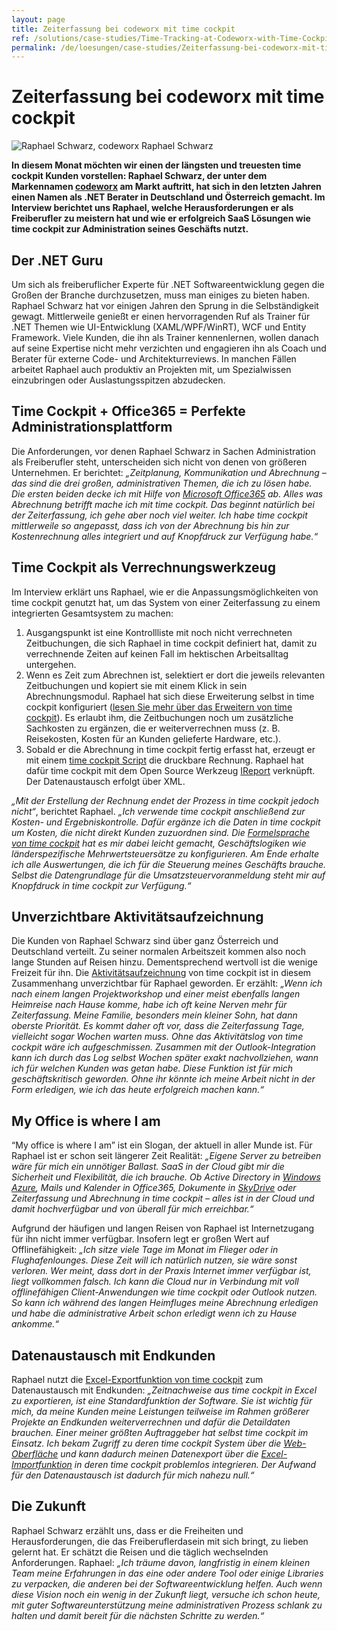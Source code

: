 ```yaml
---
layout: page
title: Zeiterfassung bei codeworx mit time cockpit
ref: /solutions/case-studies/Time-Tracking-at-Codeworx-with-Time-Cockpit/
permalink: /de/loesungen/case-studies/Zeiterfassung-bei-codeworx-mit-time-cockpit/
---
```


<h1>Zeiterfassung bei codeworx mit time cockpit</h1><div class="floatRight">
  <img src="{{site.baseurl}}/content/images/customer_solutions/case-studies/codeworx/codeworx_raphael_schwarz.jpg" alt="Raphael Schwarz, codeworx" title="Raphael Schwarz, codeworx" />
  <span class="imageCaption">Raphael Schwarz</span>
</div><p>
  <strong>In diesem Monat möchten wir einen der längsten und treuesten time cockpit Kunden vorstellen: Raphael Schwarz, der unter dem Markennamen <a href="http://www.codeworx.at/" title="codeworx" target="_blank">codeworx</a> am Markt auftritt, hat sich in den letzten Jahren einen Namen als .NET Berater in Deutschland und Österreich gemacht. Im Interview berichtet uns Raphael, welche Herausforderungen er als Freiberufler zu meistern hat und wie er erfolgreich SaaS Lösungen wie time cockpit zur Administration seines Geschäfts nutzt.</strong>
</p><h2>Der .NET Guru</h2><p>Um sich als freiberuflicher Experte für .NET Softwareentwicklung gegen die Großen der Branche durchzusetzen, muss man einiges zu bieten haben. Raphael Schwarz hat vor einigen Jahren den Sprung in die Selbständigkeit gewagt. Mittlerweile genießt er einen hervorragenden Ruf als Trainer für .NET Themen wie UI-Entwicklung (XAML/WPF/WinRT), WCF und Entity Framework. Viele Kunden, die ihn als Trainer kennenlernen, wollen danach auf seine Expertise nicht mehr verzichten und engagieren ihn als Coach und Berater für externe Code- und Architekturreviews. In manchen Fällen arbeitet Raphael auch produktiv an Projekten mit, um Spezialwissen einzubringen oder Auslastungsspitzen abzudecken.</p><h2>Time Cockpit + Office365 = Perfekte Administrationsplattform</h2><p>Die Anforderungen, vor denen Raphael Schwarz in Sachen Administration als Freiberufler steht, unterscheiden sich nicht von denen von größeren Unternehmen. Er berichtet: <em>„Zeitplanung, Kommunikation und Abrechnung – das sind die drei großen, administrativen Themen, die ich zu lösen habe. Die ersten beiden decke ich mit Hilfe von <a href="http://office.microsoft.com/en-us/" target="_blank" title="Microsoft Office365">Microsoft Office365</a> ab. Alles was Abrechnung betrifft mache ich mit time cockpit. Das beginnt natürlich bei der Zeiterfassung, ich gehe aber noch viel weiter. Ich habe time cockpit mittlerweile so angepasst, dass ich von der Abrechnung bis hin zur Kostenrechnung alles integriert und auf Knopfdruck zur Verfügung habe.“</em></p><function name="Composite.Media.ImageGallery.Slimbox2">
  <param name="MediaFolder" value="MediaArchive:bbf90590-2ea6-4e1f-9b2c-297f4a7e7f4e" />
  <param name="ThumbnailMaxHeight" value="110" />
</function><h2>Time Cockpit als Verrechnungswerkzeug</h2><p>Im Interview erklärt uns Raphael, wie er die Anpassungsmöglichkeiten von time cockpit genutzt hat, um das System von einer Zeiterfassung zu einem integrierten Gesamtsystem zu machen:</p><ol>
  <li>Ausgangspunkt ist eine Kontrollliste mit noch nicht verrechneten Zeitbuchungen, die sich Raphael in time cockpit definiert hat, damit zu verrechnende Zeiten auf keinen Fall im hektischen Arbeitsalltag untergehen.</li>
  <li>Wenn es Zeit zum Abrechnen ist, selektiert er dort die jeweils relevanten Zeitbuchungen und kopiert sie mit einem Klick in sein Abrechnungsmodul. Raphael hat sich diese Erweiterung selbst in time cockpit konfiguriert (<a href="http://help.timecockpit.com/?topic=html/c64adad3-3ddb-49a9-b7f8-c9eff1a984ac.htm" target="_blank" title="Erweiterungen in time cockpit">lesen Sie mehr über das Erweitern von time cockpit</a>). Es erlaubt ihm, die Zeitbuchungen noch um zusätzliche Sachkosten zu ergänzen, die er weiterverrechnen muss (z. B. Reisekosten, Kosten für an Kunden gelieferte Hardware, etc.).</li>
  <li>Sobald er die Abrechnung in time cockpit fertig erfasst hat, erzeugt er mit einem <a href="http://help.timecockpit.com/?topic=html/c20d94e9-97dc-48a8-9171-fd3bb70dad86.htm" target="_blank">time cockpit Script</a> die druckbare Rechnung. Raphael hat dafür time cockpit mit dem Open Source Werkzeug <a href="http://community.jaspersoft.com/project/ireport-designer" target="_blank">IReport</a> verknüpft. Der Datenaustausch erfolgt über XML.</li>
</ol><p>
  <em>„Mit der Erstellung der Rechnung endet der Prozess in time cockpit jedoch nicht“</em>, berichtet Raphael. <em>„Ich verwende time cockpit anschließend zur Kosten- und Ergebniskontrolle. Dafür ergänze ich die Daten in time cockpit um Kosten, die nicht direkt Kunden zuzuordnen sind. Die <a href="http://help.timecockpit.com/?topic=html/28e3e0bd-6bd7-4435-930b-69671817bf95.htm" target="_blank">Formelsprache von time cockpit</a> hat es mir dabei leicht gemacht, Geschäftslogiken wie länderspezifische Mehrwertsteuersätze zu konfigurieren. Am Ende erhalte ich alle Auswertungen, die ich für die Steuerung meines Geschäfts brauche. Selbst die Datengrundlage für die Umsatzsteuervoranmeldung steht mir auf Knopfdruck in time cockpit zur Verfügung.“</em></p><h2>Unverzichtbare Aktivitätsaufzeichnung</h2><p>Die Kunden von Raphael Schwarz sind über ganz Österreich und Deutschland verteilt. Zu seiner normalen Arbeitszeit kommen also noch lange Stunden auf Reisen hinzu. Dementsprechend wertvoll ist die wenige Freizeit für ihn. Die <a href="~/tour/activity-tracking" title="Aktivitäten aufzeichnen mit time cockpit" target="_blank">Aktivitätsaufzeichnung</a> von time cockpit ist in diesem Zusammenhang unverzichtbar für Raphael geworden. Er erzählt: <em>„Wenn ich nach einem langen Projektworkshop und einer meist ebenfalls langen Heimreise nach Hause komme, habe ich oft keine Nerven mehr für Zeiterfassung. Meine Familie, besonders mein kleiner Sohn, hat dann oberste Priorität. Es kommt daher oft vor, dass die Zeiterfassung Tage, vielleicht sogar Wochen warten muss. Ohne das Aktivitätslog von time cockpit wäre ich aufgeschmissen. Zusammen mit der Outlook-Integration kann ich durch das Log selbst Wochen später exakt nachvollziehen, wann ich für welchen Kunden was getan habe. Diese Funktion ist für mich geschäftskritisch geworden. Ohne ihr könnte ich meine Arbeit nicht in der Form erledigen, wie ich das heute erfolgreich machen kann.“</em></p><h2>My Office is where I am</h2><p>“My office is where I am” ist ein Slogan, der aktuell in aller Munde ist. Für Raphael ist er schon seit längerer Zeit Realität: <em>„Eigene Server zu betreiben wäre für mich ein unnötiger Ballast. SaaS in der Cloud gibt mir die Sicherheit und Flexibilität, die ich brauche. Ob Active Directory in <a href="http://www.windowsazure.com" target="_blank">Windows Azure</a>, Mails und Kalender in Office365, Dokumente in <a href="http://windows.microsoft.com/en-us/skydrive/download" target="_blank">SkyDrive</a> oder Zeiterfassung und Abrechnung in time cockpit – alles ist in der Cloud und damit hochverfügbar und von überall für mich erreichbar.“</em></p><p>Aufgrund der häufigen und langen Reisen von Raphael ist Internetzugang für ihn nicht immer verfügbar. Insofern legt er großen Wert auf Offlinefähigkeit: <em>„Ich sitze viele Tage im Monat im Flieger oder in Flughafenlounges. Diese Zeit will ich natürlich nutzen, sie wäre sonst verloren. Wer meint, dass dort in der Praxis Internet immer verfügbar ist, liegt vollkommen falsch. Ich kann die Cloud nur in Verbindung mit voll offlinefähigen Client-Anwendungen wie time cockpit oder Outlook nutzen. So kann ich während des langen Heimfluges meine Abrechnung erledigen und habe die administrative Arbeit schon erledigt wenn ich zu Hause ankomme.“</em></p><h2>Datenaustausch mit Endkunden</h2><p>Raphael nutzt die <a href="http://help.timecockpit.com/?topic=html/77e1bfc5-2e00-4348-9208-cba65638f3b5.htm" target="_blank">Excel-Exportfunktion von time cockpit</a> zum Datenaustausch mit Endkunden: <em>„Zeitnachweise aus time cockpit in Excel zu exportieren, ist eine Standardfunktion der Software. Sie ist wichtig für mich, da meine Kunden meine Leistungen teilweise im Rahmen größerer Projekte an Endkunden weiterverrechnen und dafür die Detaildaten brauchen. Einer meiner größten Auftraggeber hat selbst time cockpit im Einsatz. Ich bekam Zugriff zu deren time cockpit System über die <a href="http://login.timecockpit.com" target="_blank">Web-Oberfläche</a> und kann dadurch meinen Datenexport über die <a href="http://help.timecockpit.com/?topic=html/ee560e49-e503-4d80-9167-2e6533f50dbe.htm" target="_blank">Excel-Importfunktion</a> in deren time cockpit problemlos integrieren. Der Aufwand für den Datenaustausch ist dadurch für mich nahezu null.“</em></p><h2>Die Zukunft</h2><p>Raphael Schwarz erzählt uns, dass er die Freiheiten und Herausforderungen, die das Freiberuflerdasein mit sich bringt, zu lieben gelernt hat. Er schätzt die Reisen und die täglich wechselnden Anforderungen. Raphael: <em>„Ich träume davon, langfristig in einem kleinen Team meine Erfahrungen in das eine oder andere Tool oder einige Libraries zu verpacken, die anderen bei der Softwareentwicklung helfen. Auch wenn diese Vision noch ein wenig in der Zukunft liegt, versuche ich schon heute, mit guter Softwareunterstützung meine administrativen Prozess schlank zu halten und damit bereit für die nächsten Schritte zu werden.“</em></p>